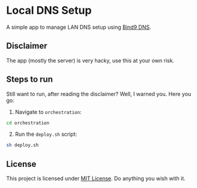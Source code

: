 # Local DNS Setup

A simple app to manage LAN DNS setup using [Bind9 DNS](https://www.isc.org/bind/).

## Disclaimer

The app (mostly the server) is very hacky, use this at your own risk. 

## Steps to run

Still want to run, after reading the disclaimer? Well, I warned you. Here you go:

1. Navigate to `orchestration`:

```bash
cd orchestration
```

2. Run the `deploy.sh` script:

```bash
sh deploy.sh
```

## License

This project is licensed under [MIT License](https://github.com/frankhart2018/local-dns-setup/blob/master/LICENSE). Do anything you wish with it. 